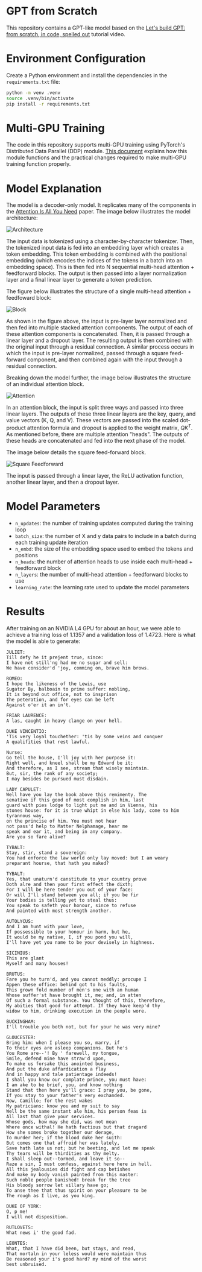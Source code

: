 # GPT from Scratch
This repository contains a GPT-like model based on the [Let's build GPT: from scratch, in code, spelled out](https://www.youtube.com/watch?v=kCc8FmEb1nY) tutorial video.

# Environment Configuration

Create a Python environment and install the dependencies in the `requirements.txt` file:

```bash
python -m venv .venv
source .venv/bin/activate
pip install -r requirements.txt
```

# Multi-GPU Training

The code in this repository supports multi-GPU training using PyTorch's Distributed Data Parallel (DDP) module. [This document](docs/Data%20Parallelization%20in%20PyTorch.pdf) explains how this module functions and the practical changes required to make multi-GPU training function properly.

# Model Explanation
The model is a decoder-only model. It replicates many of the components in the [Attention Is All You Need](https://1drv.ms/b/s!Aq54YqVxo3iF5THdwn7HwvjWkFrY?e=Pggt31) paper. The image below illustrates the model architecture:

![Architecture](docs/architecture.png)

The input data is tokenized using a character-by-character tokenizer. Then, the tokenized input data is fed into an embedding layer which creates a token embedding. This token embedding is combined with the positional embedding (which encodes the indices of the tokens in a batch into an embedding space). This is then fed into N sequential multi-head attention + feedforward blocks. The output is then passed into a layer normalization layer and a final linear layer to generate a token prediction. 

The figure below illustrates the structure of a single multi-head attention + feedfoward block:

![Block](docs/block.png)

As shown in the figure above, the input is pre-layer layer normalized and then fed into multiple stacked attention components. The output of each of these attention components is concatenated. Then, it is passed through a linear layer and a dropout layer. The resulting output is then combined with the original input through a residual connection. A similar process occurs in which the input is pre-layer normalized, passed through a square feed-forward component, and then combined again with the input through a residual connection. 

Breaking down the model further, the image below illustrates the structure of an individual attention block.

![Attention](docs/attention.png)

In an attention block, the input is split three ways and passed into three linear layers. The outputs of these three linear layers are the key, query, and value vectors (K, Q, and V). These vectors are passed into the scaled dot-product attention formula and dropout is applied to the weight matrix, $QK^T$. As mentioned before, there are multiple attention "heads". The outputs of these heads are concatenated and fed into the next phase of the model.

The image below details the square feed-forward block.

![Square Feedforward](docs/square-ffwd.png)

The input is passed through a linear layer, the ReLU activation function, another linear layer, and then a dropout layer. 

# Model Parameters

- `n_updates`: the number of training updates computed during the training loop
- `batch_size`: the number of X and y data pairs to include in a batch during each training update iteration
- `n_embd`: the size of the embedding space used to embed the tokens and positions
- `n_heads`: the number of attention heads to use inside each multi-head + feedforward block
- `n_layers`: the number of multi-head attention + feedforward blocks to use
- `learning_rate`: the learning rate used to update the model parameters

# Results

After training on an NVIDIA L4 GPU for about an hour, we were able to achieve a training loss of 1.1357 and a validation loss of 1.4723. Here is what the model is able to generate:

```
JULIET:
Till defy he it prejent true, since:
I have not still'ng had me no sugar and sell:
We have consider'd 'joy, comming on, brave him brows.

ROMEO:
I hope the likeness of the Lewis, use
Sugator By, balboain to prime suffer: nobling,
It is beyond out office, not to insprison
The peteration, and for eyes can be left
Against o'er it an in't.

FRIAR LAURENCE:
A las, caught in heavy clange on your hell.

DUKE VINCENTIO:
'Tis very loyal touchether: 'tis by some veins and conquer
A qualifities that rest lawful.

Nurse:
Go tell the house, I'll joy with her purpose it:
Right well, and kneel shall be my Edward be it;
And therefore, as I see, stream that wisely maintain.
But, sir, the rank of any society;
I may besides be pursued must disdain.

LADY CAPULET:
Well have you lay the book above this remimenty. The
senative if this good of most complish in him, last
guard with pies lodge to light put me and in Vienna, his
stones house: for it is true whipt in else his lady, come to him tyrannous way,
on the princise of him. You must not hear
not pass'd help to Matter Nelphamage, hear me
speak and ear it, and being in any company.
Are you so fare alive?

TYBALT:
Stay, stir, stand a sovereign:
You had enforce the law world only lay moved: but I am weary
preparant hourse, that hath you maked?

TYBALT:
Yes, that unaturn'd canstitude to your country prove
Doth alre and then your first effect the dixth;
For I will be here tender you out of your face:
Or will I'll stand between you all; if you be fir
Your bodies is telling yet to steal thus:
You speak to safeth your honour, since to refuse
And painted with most strength another.

AUTOLYCUS:
And I am hunt with your love,
If possessible to your honour in harm, but he,
It would be my native, I, if you pond you will,
I'll have yet you name to be your devisely in highness.

SICINIUS:
This are glant
Myself and many houses!

BRUTUS:
Fare you he turn'd, and you cannot meddly: procupe I
Appen these office: behind got to his faults,
This grown fold number of men's one with an human
Whose suffer'st have brought it, me; and, in atten
Of such a formal substance. You thought of this, therefore,
My abities that good for attempt. If they have keep'd thy
widow to him, drinking execution in the people wore.

BUCKINGHAM:
I'll trouble you both not, but for your he was very mine?

GLOUCESTER:
Bring him: when I please you so, marry, if
To their eyes are asleep companions. But he's
You Rome are--'! By ' farewell, my tongue,
Smile, defend mine have straw'd upon,
To make us forsake this anointed business,
And put the duke affardication a flay
And in happy and tale patientage indeeds!
I shall you know our complate prince, you must have:
I am ake to be brief, you, and know nothing
Stand that then here yu'll grace: I pray you, be gone,
If you stay to your father's very exchanded.
Now, Camillo; for the rest wakes
My patricians: know you and my suit to say
Well be the same instant ale him, his person feas is
All last that give your services.
Whose gods, how may she did, was not mean
Where once withal! He hath factious but that dragard
How she somes broke together our derage,
To murder her; if the blood duke her suith:
But comes one that affroid her was lately,
Save hath late us not; but he beeting, and let me speak
Thy tears will be thirdities as thy melty.
I shall sleep out--tormed, and leave it so--
Raze a sin, I must confess, against here here in hell.
All this jealousies did fight and cap betishes
And make my body vanish painted from this master:
Such noble people banished! break for the tree
His bloody sorrow let villary have go;
To anse thee that thus spirit on your pleasure to be
The rough as I live, as you king.

DUKE OF YORK:
O, p me!
I will not disposition.

RUTLOVETS:
What news i' the good fad.

LEONTES:
What, that I have did been, but stays, and read,
That mortaln in your leless would were maintain thus
Be reasoned your i's good hard? my mind of the worst
best unbruised.
```